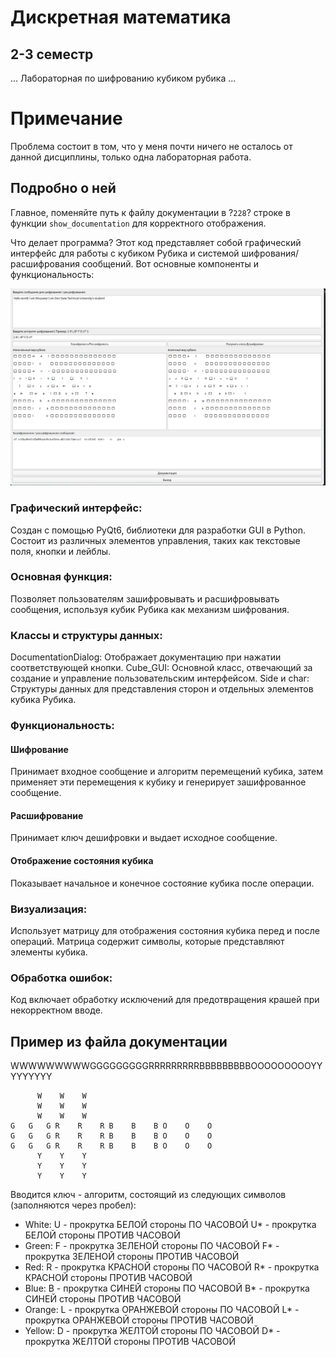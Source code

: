 
# Дискретная математика
## 2-3 семестр

... Лабораторная по шифрованию кубиком рубика ...

# Примечание
Проблема состоит в том, что у меня почти ничего не осталось от данной дисциплины, только одна лабораторная работа.

## Подробно о ней
Главное, поменяйте путь к файлу документации в ?`228`? строке в функции `show_documentation` для корректного отображения.

Что делает программа? 
Этот код представляет собой графический интерфейс для работы с кубиком Рубика и системой шифрования/расшифрования сообщений. Вот основные компоненты и функциональность:

![image](https://github.com/Kikuzawa/DSTU_VKB/blob/main/Discrete_Mathematic/screenshot/screenshot_14122024_093735.png)


### Графический интерфейс:
Создан с помощью PyQt6, библиотеки для разработки GUI в Python.
Состоит из различных элементов управления, таких как текстовые поля, кнопки и лейблы.
### Основная функция:
Позволяет пользователям зашифровывать и расшифровывать сообщения, используя кубик Рубика как механизм шифрования.
### Классы и структуры данных:
DocumentationDialog: Отображает документацию при нажатии соответствующей кнопки.
Cube_GUI: Основной класс, отвечающий за создание и управление пользовательским интерфейсом.
Side и char: Структуры данных для представления сторон и отдельных элементов кубика Рубика.
### Функциональность:
#### Шифрование
Принимает входное сообщение и алгоритм перемещений кубика, затем применяет эти перемещения к кубику и генерирует зашифрованное сообщение.
#### Расшифрование
Принимает ключ дешифровки и выдает исходное сообщение.
#### Отображение состояния кубика
Показывает начальное и конечное состояние кубика после операции.
### Визуализация:
Использует матрицу для отображения состояния кубика перед и после операций.
Матрица содержит символы, которые представляют элементы кубика.
### Обработка ошибок:
Код включает обработку исключений для предотвращения крашей при некорректном вводе.

## Пример из файла документации
WWWWWWWWWGGGGGGGGGRRRRRRRRRBBBBBBBBBOOOOOOOOOYYYYYYYYY


```
	  W    W    W
	  W    W    W
	  W    W    W
G   G   G R    R    R B    B    B O    O    O
G   G   G R    R    R B    B    B O    O    O
G   G   G R    R    R B    B    B O    O    O
	  Y    Y    Y
	  Y    Y    Y
	  Y    Y    Y
```


Вводится ключ -  алгоритм, состоящий из следующих символов (заполняются через пробел):
- White:
	U - прокрутка БЕЛОЙ стороны ПО ЧАСОВОЙ
	U* - прокрутка БЕЛОЙ стороны ПРОТИВ ЧАСОВОЙ
- Green:
	F - прокрутка ЗЕЛЕНОЙ стороны ПО ЧАСОВОЙ
	F* - прокрутка ЗЕЛЕНОЙ стороны ПРОТИВ ЧАСОВОЙ
- Red:
	R - прокрутка КРАСНОЙ стороны ПО ЧАСОВОЙ
	R* - прокрутка КРАСНОЙ стороны ПРОТИВ ЧАСОВОЙ
- Blue:
	B - прокрутка СИНЕЙ стороны ПО ЧАСОВОЙ
	B* - прокрутка СИНЕЙ стороны ПРОТИВ ЧАСОВОЙ
- Orange:
	L - прокрутка ОРАНЖЕВОЙ стороны ПО ЧАСОВОЙ
	L* - прокрутка ОРАНЖЕВОЙ стороны ПРОТИВ ЧАСОВОЙ
- Yellow:
	D - прокрутка ЖЕЛТОЙ стороны ПО ЧАСОВОЙ
	D* - прокрутка ЖЕЛТОЙ стороны ПРОТИВ ЧАСОВОЙ


